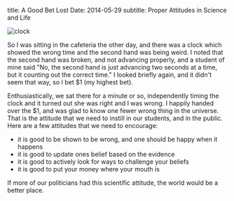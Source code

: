 title: A Good Bet Lost
Date: 2014-05-29
subtitle: Proper Attitudes in Science and Life

![clock](images/clock_small.png)

So I was sitting in the cafeteria the other day, and there was a clock which showed the wrong time and the second hand was being weird.  I noted that the second hand was broken, and not advancing properly, and a student of mine said "No, the second hand is just advancing two seconds at a time, but it counting out the correct time."  I looked briefly again, and it didn't seem that way, so I bet $1 (my highest bet).

Enthusiastically, we sat there for a minute or so, independently timing the clock and it turned out she was right and I was wrong.  I happily handed over the $1, and was glad to know one fewer wrong thing in the universe.  That is the attitude that we need to instill in our students, and in the public.  Here are a few attitudes that we need to encourage:

* it is good to be shown to be wrong, and one should be happy when it happens
* it is good to update ones belief based on the evidence
* it is good to actively look for ways to challenge your beliefs
* it is good to put your money where your mouth is

If more of our politicians had this scientific attitude, the world would be a better place.
